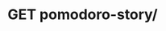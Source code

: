 #  GET pomodoro-story/

<api-endpoint openapi-path="../../../src/main/resources/backend_flashpomo-openapi.yaml" method="GET" endpoint="/pomodoro-story/"/>